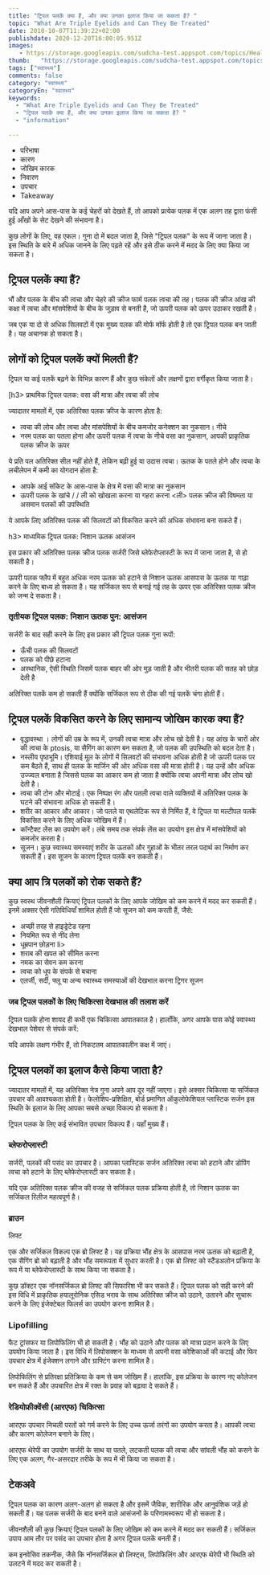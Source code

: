 ```yaml
---
title: "ट्रिपल पलकें क्या हैं, और क्या उनका इलाज किया जा सकता है? "
topic: "What Are Triple Eyelids and Can They Be Treated"
date: 2018-10-07T11:39:22+02:00
publishdate: 2020-12-20T16:00:05.951Z
images: 
   - https://storage.googleapis.com/sudcha-test.appspot.com/topics/Health/default-selection/14.jpg
thumb:   "https://storage.googleapis.com/sudcha-test.appspot.com/topics/Health/default-selection/thumb/14.jpg"
tags: ["स्वास्थ्य"]
comments: false
category: "स्वास्थ्य"
categoryEn: "स्वास्थ्य"
keywords: 
  - "What Are Triple Eyelids and Can They Be Treated"
  - "ट्रिपल पलकें क्या हैं, और क्या उनका इलाज किया जा सकता है? "
  - "information"

---
```

<ul> <li> परिभाषा </li> <li> कारण </li> <li> जोखिम कारक </li> <li> निवारण </li> <li> उपचार </li> <li> Takeaway </li> </ul> <p> यदि आप अपने आस-पास के कई चेहरों को देखते हैं, तो आपको प्रत्येक पलक में एक अलग तह द्वारा फंसी हुई आँखों के सेट देखने की संभावना है। </p> <p> कुछ लोगों के लिए, वह एकल। गुना दो में बदल जाता है, जिसे "ट्रिपल पलक" के रूप में जाना जाता है। इस स्थिति के बारे में अधिक जानने के लिए पढ़ते रहें और इसे ठीक करने में मदद के लिए क्या किया जा सकता है। </p> <h2> ट्रिपल पलकें क्या हैं? </H2> <p> भौं और पलक के बीच की त्वचा और चेहरे की क्रीज फार्म पलक त्वचा की तह। पलक की क्रीज आंख की कक्षा में त्वचा और मांसपेशियों के बीच के जुड़ाव से बनती है, जो ऊपरी पलक को ऊपर उठाकर रखती है। </p> <p> जब एक या दो से अधिक सिलवटों में एक मुख्य पलक की मोर्फ मॉर्फ होती है तो एक ट्रिपल पलक बन जाती है। यह अचानक हो सकता है। </p> <h2> लोगों को ट्रिपल पलकें क्यों मिलती हैं? </H2> <p> ट्रिपल या कई पलकें बढ़ने के विभिन्न कारण हैं और कुछ संकेतों और लक्षणों द्वारा वर्गीकृत किया जाता है। </p> [h3> प्राथमिक ट्रिपल पलक: वसा की मात्रा और त्वचा की लोच </h3> <p> ज्यादातर मामलों में, एक अतिरिक्त पलक क्रीज के कारण होता है: </p> <ul> <li> त्वचा की लोच और त्वचा और मांसपेशियों के बीच कमजोर कनेक्शन का नुकसान। नीचे </li> <li> नरम पलक का पतला होना और ऊपरी पलक में त्वचा के नीचे वसा का नुकसान, आपकी प्राकृतिक पलक क्रीज के ऊपर </li> </ul> <p> ये प्रति पल अतिरिक्त सील नहीं होते हैं, लेकिन बढ़ी हुई या उदास त्वचा। ऊतक के पतले होने और त्वचा के लचीलेपन में कमी का योगदान होता है: </p> <ul> <li> आपके आई सॉकेट के आस-पास के क्षेत्र में वसा की मात्रा का नुकसान </li> <li> ऊपरी पलक के खांचे / / ली को खोखला करना या गहरा करना <ली> पलक क्रीज की विषमता या असमान पलकों की उपस्थिति </li> </ul> <p> ये आपके लिए अतिरिक्त पलक की सिलवटों को विकसित करने की अधिक संभावना बना सकते हैं। </p> h3> माध्यमिक ट्रिपल पलक: निशान ऊतक आसंजन </h3> <p> इस प्रकार की अतिरिक्त पलक क्रीज पलक सर्जरी जिसे ब्लेफेरोप्लास्टी के रूप में जाना जाता है, से हो सकती है। </p> <p> ऊपरी पलक फ्लैप में बहुत अधिक नरम ऊतक को हटाने से निशान ऊतक आसपास के ऊतक या गाढ़ा करने के लिए बाध्य हो सकता है। यह सर्जिकल रूप से बनाई गई तह के ऊपर एक अतिरिक्त पलक क्रीज को जन्म दे सकता है। </p> <h3> तृतीयक ट्रिपल पलक: निशान ऊतक पुन: आसंजन </h3> <p> सर्जरी के बाद सही करने के लिए इस प्रकार की ट्रिपल पलक गुना रूपों: </p> <ul> <li> ऊँची पलक की सिलवटों </li> <li> पलक को पीछे हटाना </li> <li> अस्थानिक, ऐसी स्थिति जिसमें पलक बाहर की ओर मुड़ जाती है और भीतरी पलक की सतह को छोड़ देती है </li > </ul> <p> अतिरिक्त पलकें कम हो सकती हैं क्योंकि सर्जिकल रूप से ठीक की गई पलकें चंगा होती हैं। </p> <h2> ट्रिपल पलकें विकसित करने के लिए सामान्य जोखिम कारक क्या हैं? </h2> <ul> <li> वृद्धावस्था । लोगों की उम्र के रूप में, उनकी त्वचा मात्रा और लोच खो देती है। यह आंख के चारों ओर की त्वचा के ptosis, या सैगिंग का कारण बन सकता है, जो पलक की उपस्थिति को बदल देता है। </li> <li> नस्लीय पृष्ठभूमि। एशियाई मूल के लोगों में सिलवटों की संभावना अधिक होती है जो ऊपरी पलक पर कम बैठते हैं, साथ ही पलक के मार्जिन की ओर अधिक वसा की मात्रा होती है। यह उन्हें और अधिक उज्ज्वल बनाता है जिससे पलक का आकार कम हो जाता है क्योंकि त्वचा अपनी मात्रा और लोच खो देती है। </li> <li> त्वचा की टोन और मोटाई। एक निष्पक्ष रंग और पतली त्वचा वाले व्यक्तियों में अतिरिक्त पलक के घटने की संभावना अधिक हो सकती है। </li> <li> शरीर का आकार और आकार। जो पतले या एथलेटिक रूप से निर्मित हैं, वे ट्रिपल या मल्टीपल पलकें विकसित करने के लिए अधिक जोखिम में हैं। </li> <li> कॉन्टैक्ट लेंस का उपयोग करें। लंबे समय तक संपर्क लेंस का उपयोग इस क्षेत्र में मांसपेशियों को कमजोर करता है। </li> <li> सूजन। कुछ स्वास्थ्य समस्याएं शरीर के ऊतकों और गुहाओं के भीतर तरल पदार्थ का निर्माण कर सकती हैं। इस सूजन के कारण ट्रिपल पलकें बन सकती हैं। </li> </ul> <h2> क्या आप त्रि पलकों को रोक सकते हैं? </H2> <p> कुछ स्वस्थ जीवनशैली क्रियाएं ट्रिपल पलकों के लिए आपके जोखिम को कम करने में मदद कर सकती हैं। इनमें अक्सर ऐसी गतिविधियाँ शामिल होती हैं जो सूजन को कम करती हैं, जैसे: </p> <ul> <li> अच्छी तरह से हाइड्रेटेड रहना </li> <li> नियमित रूप से नींद लेना </li> <li> धूम्रपान छोड़ना <//> li> <li> शराब की खपत को सीमित करना </li> <li> नमक का सेवन कम करना </li> <li> त्वचा को धूप के संपर्क से बचाना </li> <li> एलर्जी, सर्दी, फ्लू या अन्य स्वास्थ्य समस्याओं की देखभाल करना ट्रिगर सूजन </li> </ul> <h3> जब ट्रिपल पलकों के लिए चिकित्सा देखभाल की तलाश करें </h3> <p> ट्रिपल पलकें होना शायद ही कभी एक चिकित्सा आपातकाल है। हालाँकि, अगर आपके पास कोई स्वास्थ्य देखभाल पेशेवर से संपर्क करें: </p> <p> यदि आपके लक्षण गंभीर हैं, तो निकटतम आपातकालीन कक्ष में जाएं। </p> <h2> ट्रिपल पलकों का इलाज कैसे किया जाता है? </H2> <p> ज्यादातर मामलों में, यह अतिरिक्त नेत्र गुना अपने आप दूर नहीं जाएगा। इसे अक्सर चिकित्सा या सर्जिकल उपचार की आवश्यकता होती है। फेलोशिप-प्रशिक्षित, बोर्ड प्रमाणित ऑकुलोफेशियल प्लास्टिक सर्जन इस स्थिति के इलाज के लिए आपका सबसे अच्छा विकल्प हो सकता है। </p> <p> ट्रिपल पलक के लिए कई संभावित उपचार विकल्प हैं। यहाँ मुख्य हैं। </p> <h3> ब्लेफरोप्लास्टी </h3> <p> सर्जरी, पलकों की पसंद का उपचार है। आपका प्लास्टिक सर्जन अतिरिक्त त्वचा को हटाने और डोपिंग त्वचा को हटाने के लिए ब्लेफेरोप्लास्टी कर सकता है। </p> <p> यदि एक अतिरिक्त पलक क्रीज की वजह से सर्जिकल पलक प्रक्रिया होती है, तो निशान ऊतक का सर्जिकल रिलीज महत्वपूर्ण है। </p> <h3> ब्राउन </h3> लिफ्ट <p> एक और सर्जिकल विकल्प एक ब्रो लिफ्ट है। यह प्रक्रिया भौंह क्षेत्र के आसपास नरम ऊतक को बढ़ाती है, एक सैगिंग ब्रो को बढ़ाती है और भौंह समरूपता में सुधार करती है। एक ब्रो लिफ्ट को स्टैंडअलोन प्रक्रिया के रूप में या ब्लेफेरोप्लास्टी के साथ किया जा सकता है। </p> <p> कुछ डॉक्टर एक नॉनसर्जिकल ब्रो लिफ्ट की सिफारिश भी कर सकते हैं। ट्रिपल पलक को सही करने की इस विधि में प्राकृतिक हयालूरोनिक एसिड भराव के साथ अतिरिक्त क्रीज को उठाने, उतारने और सुचारू करने के लिए इंजेक्टेबल फिलर्स का उपयोग करना शामिल है। </p> <h3> Lipofilling </h3 <p> फैट ट्रांसफर या लिपोफिलिंग भी हो सकती है। भौंह को उठाने और पलक को मात्रा प्रदान करने के लिए उपयोग किया जाता है। इस विधि में लिपोसक्शन के माध्यम से अपनी वसा कोशिकाओं की कटाई और फिर उपचार क्षेत्र में इंजेक्शन लगाने और ग्राफ्टिंग करना शामिल है। </p> <p> लिपोफिलिंग से प्रतिरक्षा प्रतिक्रिया के कम से कम जोखिम हैं। हालांकि, इस प्रक्रिया के कारण नए कोलेजन बन सकते हैं और उपचारित क्षेत्र में रक्त के प्रवाह को बढ़ावा दे सकते हैं। </p> <h3> रेडियोफ्रीक्वेंसी (आरएफ) चिकित्सा </h3> <p> आरएफ उपचार निचली परतों को गर्म करने के लिए उच्च ऊर्जा तरंगों का उपयोग करता है। आपकी त्वचा और कारण कोलेजन बनाने के लिए। </p> <p> आरएफ थेरेपी का उपयोग सर्जरी के साथ या पतले, लटकती पलक की त्वचा और सांवली भौंह को कसने के लिए एक अलग, गैर-असरदार तरीके के रूप में भी किया जा सकता है। </p> <h2 > टेकअवे </h2> <p> ट्रिपल पलक का कारण अलग-अलग हो सकता है और इसमें जैविक, शारीरिक और आनुवंशिक जड़ें हो सकती हैं। यह पलक सर्जरी के बाद बनने वाले आसंजनों के परिणामस्वरूप भी हो सकता है। </p> <p> जीवनशैली की कुछ क्रियाएं ट्रिपल पलकों के लिए जोखिम को कम करने में मदद कर सकती हैं। सर्जिकल उपाय आम तौर पर पसंद का उपचार होता है अगर ट्रिपल पलकें बनती हैं। </p> <p> कम इनवेसिव तकनीक, जैसे कि नॉनसर्जिकल ब्रो लिफ्ट्स, लिपोफिलिंग और आरएफ थेरेपी भी स्थिति को उलटने में मदद कर सकती है। </p> 
